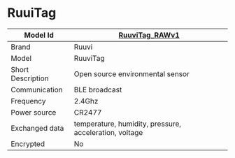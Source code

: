# RuuiTag

|Model Id|[RuuviTag_RAWv1](https://github.com/theengs/decoder/blob/development/src/devices/RuuviTag_RAWv1_json.h)|
|-|-|
|Brand|Ruuvi|
|Model|RuuviTag|
|Short Description| Open source environmental sensor|
|Communication|BLE broadcast|
|Frequency|2.4Ghz|
|Power source|CR2477|
|Exchanged data|temperature, humidity, pressure, acceleration, voltage|
|Encrypted|No|
